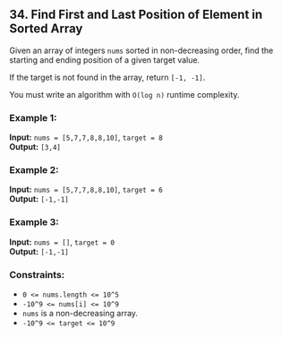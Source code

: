 ## 34. Find First and Last Position of Element in Sorted Array

Given an array of integers `nums` sorted in non-decreasing order, find the starting and ending position of a given target value.

If the target is not found in the array, return `[-1, -1]`.

You must write an algorithm with `O(log n)` runtime complexity.

### Example 1:

**Input:** `nums = [5,7,7,8,8,10]`, `target = 8`  
**Output:** `[3,4]`

### Example 2:

**Input:** `nums = [5,7,7,8,8,10]`, `target = 6`  
**Output:** `[-1,-1]`

### Example 3:

**Input:** `nums = []`, `target = 0`  
**Output:** `[-1,-1]`

### Constraints:

- `0 <= nums.length <= 10^5`
- `-10^9 <= nums[i] <= 10^9`
- `nums` is a non-decreasing array.
- `-10^9 <= target <= 10^9`
